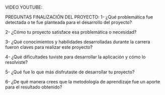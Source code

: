 VIDEO YOUTUBE:

PREGUNTAS FINALIZACIÓN DEL PROYECTO:
1- ¿Qué problemática fue detectada o te fue planteada para el desarrollo del proyecto? 
<!--Para responder, considera qué necesidades existen y quién las tiene.-->

2- ¿Cómo tu proyecto satisface esa problemática o necesidad? 
<!--Para responder, describe tu aplicación y señala cómo lo que realizaste logra satisfacer la necesidad detectada. -->

3- ¿Qué conocimientos y habilidades desarrolladas durante la carrera fueron claves para realizar este proyecto? 
<!--Para responder, identifica en los módulos anteriores aquellos aspectos técnicos y prácticos que aplicaste para el desarrollo de tu aplicación. -->

4- ¿Qué dificultades tuviste para desarrollar la aplicación y cómo lo resolviste? 
<!--Para responder, recuerda aquellos tropiezos y frustraciones, piensa qué estrategias o apoyos te permitieron salir adelante.-->

5- ¿Qué fue lo que más disfrutaste de desarrollar tu proyecto? 
<!--Ya sea del proceso, del resultado o de aquello que te haya entregado mayor satisfacción. -->

6- ¿De qué manera crees que la metodología de aprendizaje fue un aporte para el resultado obtenido? 
<!--Para responder, mira hacia atrás y reflexiona sobre tu aprendizaje, la metodología de estudio, el trabajo colaborativo, entre otras cosas. -->